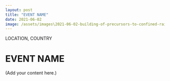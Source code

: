 ```yaml
---
layout: post
title: "EVENT NAME"
date: 2021-06-02
image: /assets/images\2021-06-02-building-of-precursors-to-confined-rail-standard/pic01.jpg
---
```


<span class="date">LOCATION, COUNTRY</span>

# EVENT NAME

(Add your content here.)
